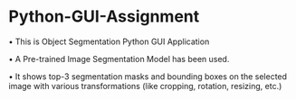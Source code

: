 # Python-GUI-Assignment

• This is Object Segmentation Python GUI Application

• A Pre-trained Image Segmentation Model has been used.

• It shows top-3 segmentation masks and bounding boxes on the selected image with various transformations (like cropping, rotation, resizing, etc.)
